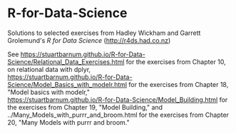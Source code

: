 # R-for-Data-Science
Solutions to selected exercises from Hadley Wickham and Garrett Grolemund's *R for Data Science* (<http://r4ds.had.co.nz>)

See <https://stuartbarnum.github.io/R-for-Data-Science/Relational_Data_Exercises.html> for the exercises from Chapter 10, on relational data with dplyr, <br>
<https://stuartbarnum.github.io/R-for-Data-Science/Model_Basics_with_modelr.html> for the exercises from Chapter 18, "Model basics with modelr," <br>
<https://stuartbarnum.github.io/R-for-Data-Science/Model_Building.html> for the exercises from Chapter 19, "Model Building," and <br>
../Many_Models_with_purrr_and_broom.html for the exercises from Chapter 20, "Many Models with purrr and broom."

